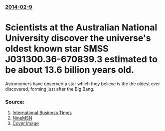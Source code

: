 ### [2014-02-9](/news/2014/02/9/index.md)

# Scientists at the Australian National University discover the universe's oldest known star SMSS J031300.36-670839.3 estimated to be about 13.6 billion years old. 

Astronomers have observed a star which they believe is the the oldest ever discovered, forming just after the Big Bang.


### Source:

1. [International Business Times](http://www.ibtimes.com/oldest-star-ever-discovered-astronomers-observe-star-137-billion-years-old-1554259)
2. [NineMSN](http://news.ninemsn.com.au/technology/2014/02/10/05/08/anu-scientists-discover-oldest-known-star)
2. [Cover Image](http://s1.ibtimes.com/sites/www.ibtimes.com/files/2014/02/09/oldest-star-ever-discovered.png)
